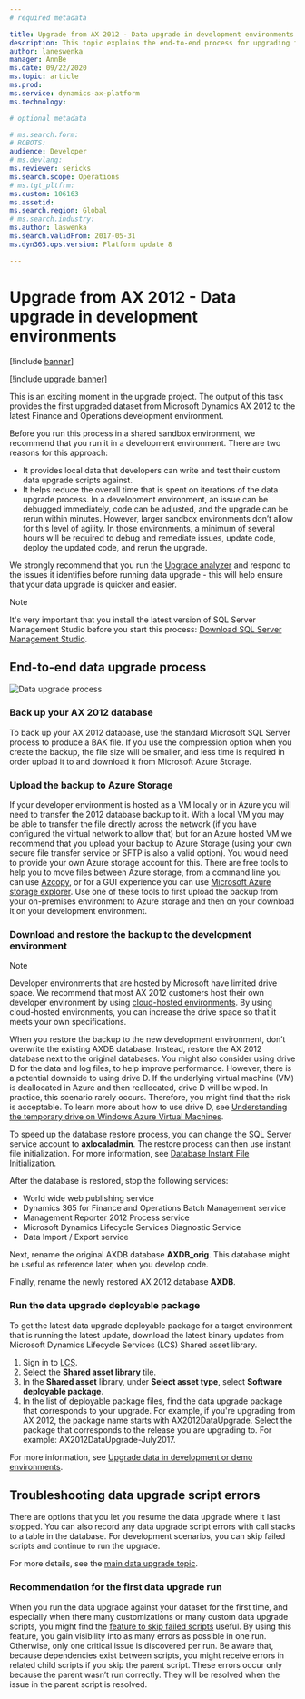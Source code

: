 ```yaml
---
# required metadata

title: Upgrade from AX 2012 - Data upgrade in development environments
description: This topic explains the end-to-end process for upgrading from Microsoft Dynamics AX 2012 to the latest Finance and Operations development environment.
author: laneswenka
manager: AnnBe
ms.date: 09/22/2020
ms.topic: article
ms.prod: 
ms.service: dynamics-ax-platform
ms.technology: 

# optional metadata

# ms.search.form: 
# ROBOTS: 
audience: Developer
# ms.devlang: 
ms.reviewer: sericks
ms.search.scope: Operations
# ms.tgt_pltfrm: 
ms.custom: 106163
ms.assetid: 
ms.search.region: Global
# ms.search.industry: 
ms.author: laswenka
ms.search.validFrom: 2017-05-31
ms.dyn365.ops.version: Platform update 8

---
```


# Upgrade from AX 2012 - Data upgrade in development environments

[!include [banner](../includes/banner.md)]

[!include [upgrade banner](../includes/upgrade-banner.md)]

This is an exciting moment in the upgrade project. The output of this task provides the first upgraded dataset from Microsoft Dynamics AX 2012 to the latest Finance and Operations development environment.

Before you run this process in a shared sandbox environment, we recommend that you run it in a development environment. There are two reasons for this approach:

- It provides local data that developers can write and test their custom data upgrade scripts against.
- It helps reduce the overall time that is spent on iterations of the data upgrade process. In a development environment, an issue can be debugged immediately, code can be adjusted, and the upgrade can be rerun within minutes. However, larger sandbox environments don’t allow for this level of agility. In those environments, a minimum of several hours will be required to debug and remediate issues, update code, deploy the updated code, and rerun the upgrade.

We strongly recommend that you run the [Upgrade analyzer](upgrade-analyzer-tool.md) and respond to the issues it identifies before running data upgrade - this will help ensure that your data upgrade is quicker and easier.

> [!NOTE]
> It's very important that you install the latest version of SQL Server Management Studio before you start this process: [Download SQL Server Management Studio](/sql/ssms/download-sql-server-management-studio-ssms). 

## End-to-end data upgrade process

![Data upgrade process](media/endToEndDataUpgradeProcess.png)

### Back up your AX 2012 database

To back up your AX 2012 database, use the standard Microsoft SQL Server process to produce a BAK file. If you use the compression option when you create the backup, the file size will be smaller, and less time is required in order upload it to and download it from Microsoft Azure Storage.

### Upload the backup to Azure Storage

If your developer environment is hosted as a VM locally or in Azure you will need to transfer the 2012 database backup to it. With a local VM you may be able to transfer the file directly across the network (if you have configured the virtual network to allow that) but for an Azure hosted VM we recommend that you upload your backup to Azure Storage (using your own secure file transfer service or SFTP is also a valid option). You would need to provide your own Azure storage account for this. There are free tools to help you to move files between Azure storage, from a command line you can use [Azcopy](/azure/storage/storage-use-azcopy), or for a GUI experience you can use [Microsoft Azure storage explorer](https://storageexplorer.com/). Use one of these tools to first upload the backup from your on-premises environment to Azure storage and then on your download it on your development environment.

### Download and restore the backup to the development environment

> [!NOTE]
> Developer environments that are hosted by Microsoft have limited drive space. We recommend that most AX 2012 customers host their own developer environment by using [cloud-hosted environments](../dev-tools/access-instances.md). By using cloud-hosted environments, you can increase the drive space so that it meets your own specifications.  

When you restore the backup to the new development environment, don’t overwrite the existing AXDB database. Instead, restore the AX 2012 database next to the original databases. You might also consider using drive D for the data and log files, to help improve performance. However, there is a potential downside to using drive D. If the underlying virtual machine (VM) is deallocated in Azure and then reallocated, drive D will be wiped. In practice, this scenario rarely occurs. Therefore, you might find that the risk is acceptable. To learn more about how to use drive D, see [Understanding the temporary drive on Windows Azure Virtual Machines](https://blogs.msdn.microsoft.com/mast/2013/12/06/understanding-the-temporary-drive-on-windows-azure-virtual-machines/).

To speed up the database restore process, you can change the SQL Server service account to **axlocaladmin**. The restore process can then use instant file initialization. For more information, see [Database Instant File Initialization](/sql/relational-databases/databases/database-instant-file-initialization).

After the database is restored, stop the following services:

- World wide web publishing service
- Dynamics 365 for Finance and Operations Batch Management service
- Management Reporter 2012 Process service
- Microsoft Dynamics Lifecycle Services Diagnostic Service
- Data Import / Export service

Next, rename the original AXDB database **AXDB_orig**. This database might be useful as reference later, when you develop code.

Finally, rename the newly restored AX 2012 database **AXDB**.

### Run the data upgrade deployable package 

To get the latest data upgrade deployable package for a target environment that is running the latest update, download the latest binary updates from Microsoft Dynamics Lifecycle Services (LCS) Shared asset library.

1. Sign in to [LCS](https://lcs.dynamics.com/).
2. Select the **Shared asset library** tile.
3. In the **Shared asset** library, under **Select asset type**, select **Software deployable package**.
4. In the list of deployable package files, find the data upgrade package that corresponds to your upgrade. For example, if you're upgrading from AX 2012, the package name starts with AX2012DataUpgrade. Select the package that corresponds to the release you are upgrading to. For example: AX2012DataUpgrade-July2017.

For more information, see [Upgrade data in development or demo environments](upgrade-data-to-latest-update.md). 

## Troubleshooting data upgrade script errors

There are options that you let you resume the data upgrade where it last stopped. You can also record any data upgrade script errors with call stacks to a table in the database. For development scenarios, you can skip failed scripts and continue to run the upgrade.

For more details, see the [main data upgrade topic](upgrade-data-to-latest-update.md#troubleshoot-upgrade-script-errors).

### Recommendation for the first data upgrade run

When you run the data upgrade against your dataset for the first time, and especially when there many customizations or many custom data upgrade scripts, you might find the [feature to skip failed scripts](upgrade-data-to-latest-update.md) useful. By using this feature, you gain visibility into as many errors as possible in one run. Otherwise, only one critical issue is discovered per run. Be aware that, because dependencies exist between scripts, you might receive errors in related child scripts if you skip the parent script. These errors occur only because the parent wasn’t run correctly. They will be resolved when the issue in the parent script is resolved.
